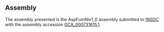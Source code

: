

Assembly
--------

The assembly presented is the AspFumNiv1\_0 assembly submitted to
[INSDC](http://www.insdc.org) with the assembly accession
[GCA\_000731615.1](http://www.ebi.ac.uk/ena/data/view/GCA_000731615.1).
